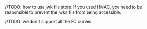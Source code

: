 //TODO: how to use jwk file store. If you used HMAC, you need to be responsible to prevent the jwks file from being accessible.

//TODO: we don't support all the EC curves